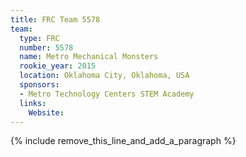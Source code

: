 ```yaml
---
title: FRC Team 5578
team:
  type: FRC
  number: 5578
  name: Metro Mechanical Monsters
  rookie_year: 2015
  location: Oklahoma City, Oklahoma, USA
  sponsors:
  - Metro Technology Centers STEM Academy
  links:
    Website:
---
```


{% include remove_this_line_and_add_a_paragraph %}